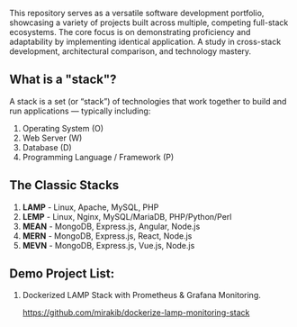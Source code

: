 This repository serves as a versatile software development portfolio, showcasing a variety of projects built across multiple, competing full-stack ecosystems. The core focus is on demonstrating proficiency and adaptability by implementing identical application. A study in cross-stack development, architectural comparison, and technology mastery.

## What is a "stack"?

A stack is a set (or “stack”) of technologies that work together to build and run applications — typically including:

1. Operating System (O)
2. Web Server (W)
3. Database (D)
4. Programming Language / Framework (P)

## The Classic Stacks

1. **LAMP**	- Linux, Apache, MySQL, PHP
2. **LEMP**	- Linux, Nginx, MySQL/MariaDB, PHP/Python/Perl
3. **MEAN**	- MongoDB, Express.js, Angular, Node.js
4. **MERN**	- MongoDB, Express.js, React, Node.js
5. **MEVN**	- MongoDB, Express.js, Vue.js, Node.js

## Demo Project List:

1. Dockerized LAMP Stack with Prometheus & Grafana Monitoring.

   https://github.com/mirakib/dockerize-lamp-monitoring-stack
